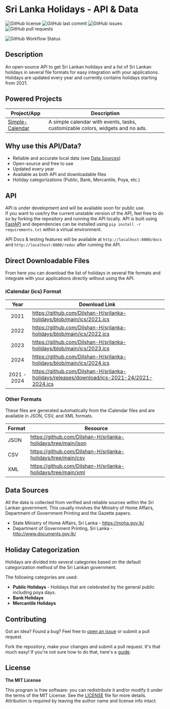 # Sri Lanka Holidays - API & Data

![GitHub license](https://img.shields.io/github/license/Dilshan-H/srilanka-holidays?style=for-the-badge)
![GitHub last commit](https://img.shields.io/github/last-commit/Dilshan-H/srilanka-holidays?style=for-the-badge)
![GitHub issues](https://img.shields.io/github/issues/Dilshan-H/srilanka-holidays?style=for-the-badge)
![GitHub pull requests](https://img.shields.io/github/issues-pr/Dilshan-H/srilanka-holidays?style=for-the-badge)

<!-- ![GitHub stars](https://img.shields.io/github/stars/Dilshan-H/srilanka-holidays?style=for-the-badge)
![GitHub forks](https://img.shields.io/github/forks/Dilshan-H/srilanka-holidays?style=for-the-badge) -->

![GitHub Workflow Status](https://github.com/Dilshan-H/srilanka-holidays/actions/workflows/convert_ics.yaml/badge.svg)

## Description

An open-source API to get Sri Lankan holidays and a list of Sri Lankan holidays in several file formats for easy integration with your applications.
Holidays are updated every year and currently contains holidays starting from 2021.

## Powered Projects

| Project/App                                                             | Description                                                                    |
| ----------------------------------------------------------------------- | ------------------------------------------------------------------------------ |
| [Simple-Calendar](https://github.com/SimpleMobileTools/Simple-Calendar) | A simple calendar with events, tasks, customizable colors, widgets and no ads. |

## Why use this API/Data?

- Reliable and accurate local data (see [Data Sources](#data-sources))
- Open-source and free to use
- Updated every year
- Available as both API and downloadable files
- Holiday categorizations (Public, Bank, Mercantile, Poya, etc.)

## API

API is under development and will be available soon for public use.  
If you want to use/try the current unstable version of the API, feel free to do so by forking the repository and running the API locally. API is built using [FastAPI](https://fastapi.tiangolo.com/) and dependencies can be installed using `pip install -r requirements.txt` within a virtual environment.

API Docs & testing features will be available at `http://localhost:8000/docs` and `http://localhost:8000/redoc` after running the API.

## Direct Downloadable Files

From here you can download the list of holidays in several file formats and integrate with your applications directly without using the API.

### iCalendar (ics) Format

|    Year     | Download Link                                                                              |
| :---------: | ------------------------------------------------------------------------------------------ |
|    2021     | https://github.com/Dilshan-H/srilanka-holidays/blob/main/ics/2021.ics                      |
|    2022     | https://github.com/Dilshan-H/srilanka-holidays/blob/main/ics/2022.ics                      |
|    2023     | https://github.com/Dilshan-H/srilanka-holidays/blob/main/ics/2023.ics                      |
|    2024     | https://github.com/Dilshan-H/srilanka-holidays/blob/main/ics/2024.ics                      |
| 2021 - 2024 | https://github.com/Dilshan-H/srilanka-holidays/releases/download/ics-2021-24/2021-2024.ics |

### Other Formats

These files are generated automatically from the iCalendar files and are available in JSON, CSV, and XML formats.

| Format | Resource                                                      |
| ------ | ------------------------------------------------------------- |
| JSON   | https://github.com/Dilshan-H/srilanka-holidays/tree/main/json |
| CSV    | https://github.com/Dilshan-H/srilanka-holidays/tree/main/csv  |
| XML    | https://github.com/Dilshan-H/srilanka-holidays/tree/main/xml  |

## Data Sources

All the data is collected from verified and reliable sources within the Sri Lankan government. This usually involves the Ministry of Home Affairs, Department of Government Printing and the Gazette papers.

- State Ministry of Home Affairs, Sri Lanka - https://moha.gov.lk/
- Department of Government Printing, Sri Lanka - http://www.documents.gov.lk/

## Holiday Categorization

Holidays are divided into several categories based on the default categorization method of the Sri Lankan government.

The following categories are used:

- **Public Holidays** - Holidays that are celebrated by the general public including poya days.
- **Bank Holidays**
- **Mercantile Holidays**

## Contributing

Got an idea? Found a bug? Feel free to [open an issue](https://github.com/Dilshan-H/srilanka-holidays/issues/new) or submit a pull request.

Fork the repository, make your changes and submit a pull request. It's that much easy! If you're not sure how to do that, here's a [guide](https://opensource.com/article/19/7/create-pull-request-github).

## License

**The MIT License**

This program is free software: you can redistribute it and/or modify it under the terms of the MIT License. See the [LICENSE](LICENSE) file for more details. Attribution is required by leaving the author name and license info intact.
